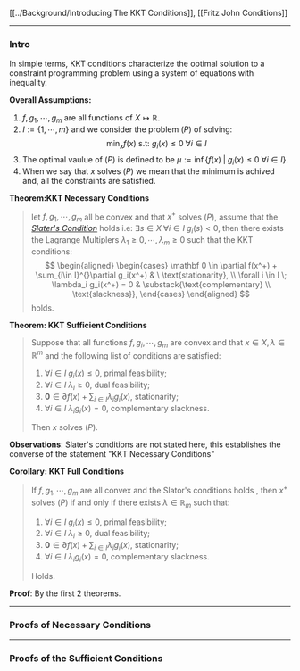 [[../Background/Introducing The KKT Conditions]], [[Fritz John Conditions]]

---
### **Intro**

In simple terms, KKT conditions characterize the optimal solution to a constraint programming problem using a system of equations with inequality. 


**Overall Assumptions:**
1. $f, g_1, \cdots, g_m$ are all functions of $X \mapsto \mathbb R$. 
2. $I:= \{1, \cdots, m\}$ and we consider the problem $(P)$ of solving: 
    $$
        \min_x f(x) \text{ s.t: } g_i(x)\le 0 \; \forall i \in I 
        \tag{P}
    $$
3. The optimal vaulue of $(P)$ is defined to be $\mu:= \inf\{f(x) \;|\; g_i(x)\le 0 \; \forall i \in I\}$. 
4. When we say that $x$ solves $(P)$ we mean that the minimum is achived and, all the constraints are satisfied. 

**Theorem:KKT Necessary Conditions**
> let $f, g_1, \cdots, g_m$ all be convex and that $x^+$ solves $(P)$, assume that the *[Slater's Condition](https://en.wikipedia.org/wiki/Slater%27s_condition)* holds i.e: $\exists s\in X\;\forall i \in I\; g_i(s) < 0$, then there exists the Lagrange Multiplers $\lambda_1 \ge 0, \cdots, \lambda_m \ge 0$ such that the KKT conditions: 
> $$
> \begin{aligned}
>   \begin{cases}
>       \mathbf 0 \in \partial f(x^+) + \sum_{i\in I}^{}\partial g_i(x^+) & \ \text{stationarity}, \\
>       \forall i \in I \; \lambda_i g_i(x^+) = 0  & \substack{\text{complementary} \\ \text{slackness}}, 
>   \end{cases}
> \end{aligned}
> $$
> holds. 

**Theorem: KKT Sufficient Conditions**
> Suppose that all functions $f, g_i, \cdots, g_m$ are convex and that $x\in X, \lambda \in \mathbb R^m$ and the following list of conditions are satisfied: 
> 1. $\forall i \in I\; g_i(x)\le 0$, primal feasibility;
> 2. $\forall i\in I\; \lambda_i \ge 0$, dual feasibility;
> 3. $\mathbf 0\in \partial f(x) + \sum_{i \in I}\lambda_i g_i(x)$, stationarity;
> 4. $\forall i \in I\; \lambda_i g_i(x) = 0$, complementary slackness. 
> 
> Then $x$ solves $(P)$. 

**Observations**:
Slater's conditions are not stated here, this establishes the converse of the statement "KKT Necessary Conditions"

**Corollary: KKT Full Conditions**
> If $f, g_1, \cdots, g_m$ are all convex and the Slator's conditions holds , then $x^+$ solves $(P)$ if and only if there exists $\lambda\in \mathbb R_m$ such that: 
> 1. $\forall i \in I\; g_i(x)\le 0$, primal feasibility;
> 2. $\forall i\in I\; \lambda_i \ge 0$, dual feasibility;
> 3. $\mathbf 0\in \partial f(x) + \sum_{i \in I}\lambda_i g_i(x)$, stationarity;
> 4. $\forall i \in I\; \lambda_i g_i(x) = 0$, complementary slackness. 
> 
> Holds. 

**Proof**: 
By the first 2 theorems. 

---
### **Proofs of Necessary Conditions**


---
### **Proofs of the Sufficient Conditions**





